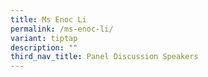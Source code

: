 ```yaml
---
title: Ms Enoc Li
permalink: /ms-enoc-li/
variant: tiptap
description: ""
third_nav_title: Panel Discussion Speakers
---
```

